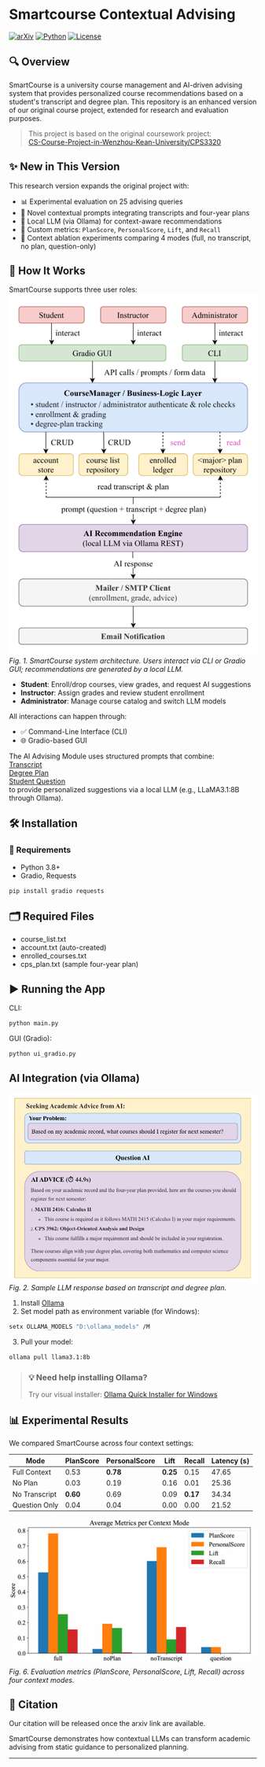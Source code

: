 # Smartcourse Contextual Advising

[![arXiv](https://img.shields.io/badge/Paper-arXiv-red)](https://arxiv.org/abs/xxxx.xxxxx)
[![Python](https://img.shields.io/badge/Python-3.8%2B-blue)](#)
[![License](https://img.shields.io/badge/License-MIT-green)](#license)

## 🔍 Overview

SmartCourse is a university course management and AI-driven advising system that provides personalized course recommendations based on a student's transcript and degree plan. This repository is an enhanced version of our original course project, extended for research and evaluation purposes.

> This project is based on the original coursework project:  
> [CS-Course-Project-in-Wenzhou-Kean-University/CPS3320](https://github.com/EthanYixuanMi/CS-Course-Project-in-Wenzhou-Kean-University/tree/main/CPS3320)


## ✨ New in This Version

This research version expands the original project with:
- 📊 Experimental evaluation on 25 advising queries
- 🎯 Novel contextual prompts integrating transcripts and four-year plans
- 🧠 Local LLM (via Ollama) for context-aware recommendations
- 📐 Custom metrics: `PlanScore`, `PersonalScore`, `Lift`, and `Recall`
- 🧪 Context ablation experiments comparing 4 modes (full, no transcript, no plan, question-only)


## 🧠 How It Works

SmartCourse supports three user roles:
![System Architecture](assets/SmartCourse_arch.png)  
*Fig. 1. SmartCourse system architecture. Users interact via CLI or Gradio GUI; recommendations are generated by a local LLM.*


- **Student**: Enroll/drop courses, view grades, and request AI suggestions
- **Instructor**: Assign grades and review student enrollment
- **Administrator**: Manage course catalog and switch LLM models


All interactions can happen through:
- ✅ Command-Line Interface (CLI)
- 🌐 Gradio-based GUI


The AI Advising Module uses structured prompts that combine:  
[Transcript]()  
[Degree Plan]()  
[Student Question]()  
to provide personalized suggestions via a local LLM (e.g., LLaMA3.1:8B through Ollama).

## 🛠 Installation

### 🔧 Requirements
- Python 3.8+
- Gradio, Requests

```bash
pip install gradio requests
```


## 🗂️ Required Files
- course_list.txt
- account.txt (auto-created)
- enrolled_courses.txt
- cps_plan.txt (sample four-year plan)


## ▶️ Running the App
CLI:
```bash
python main.py
```

GUI (Gradio):
```bash
python ui_gradio.py
```


## AI Integration (via Ollama)

![AI Advising Example](assets/ai_advice.png)  
*Fig. 2. Sample LLM response based on transcript and degree plan.*  

1. Install [Ollama](https://ollama.com/download)
2. Set model path as environment variable (for Windows):
```bash
setx OLLAMA_MODELS "D:\ollama_models" /M
```
3. Pull your model:
```bash
ollama pull llama3.1:8b
```

> ### 💡 Need help installing Ollama?
> Try our visual installer: [Ollama Quick Installer for Windows](https://github.com/EthanYixuanMi/Ollama-Windows-Installer)


## 📊 Experimental Results
We compared SmartCourse across four context settings:

| Mode          | PlanScore | PersonalScore | Lift | Recall | Latency (s) |
| ------------- | --------- | ------------- | ---- | ------ | ----------- |
| Full Context  | 0.53      | **0.78**          | **0.25** | 0.15   | 47.65       |
| No Plan       | 0.03      | 0.19          | 0.16 | 0.01   | 25.36       |
| No Transcript | **0.60**      | 0.69          | 0.09 | **0.17**   | 34.34       |
| Question Only | 0.04      | 0.04          | 0.00 | 0.00   | 21.52       |

![Context Evaluation Comparison](assets/bar_chart.png)  
*Fig. 6. Evaluation metrics (PlanScore, PersonalScore, Lift, Recall) across four context modes.*


## 📄 Citation
Our citation will be released once the arxiv link are available.







SmartCourse demonstrates how contextual LLMs can transform academic advising from static guidance to personalized planning.

---




